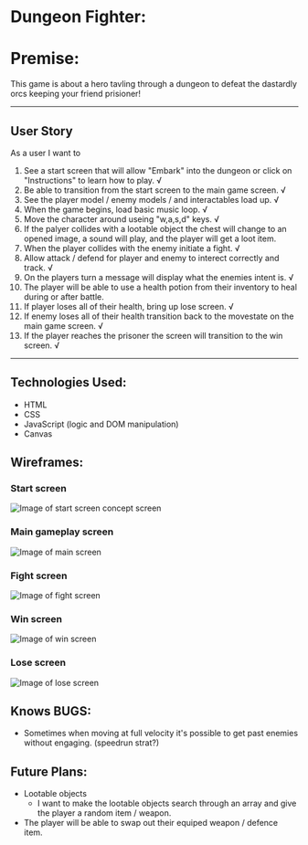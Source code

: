 # Dungeon Fighter:

# Premise:

This game is about a hero tavling through a dungeon to defeat the dastardly orcs keeping your friend prisioner! 

<!-- add reference links here to all sections-->
---
## User Story  
As a user I want to
1. See a start screen that will allow "Embark" into the dungeon or click on "Instructions" to learn how to play. √
2. Be able to transition from the start screen to the main game screen. √
3. See the player model / enemy models / and interactables load up. √
4. When the game begins, load basic music loop. √
5. Move the character around useing "w,a,s,d" keys. √
6. If the palyer collides with a lootable object the chest will change to an opened image, a sound will play, and the player will get a loot item.
7. When the player collides with the enemy initiate a fight. √
8. Allow attack / defend for player and enemy to interect correctly and track. √
9. On the players turn a message will display what the enemies intent is. √
10. The player will be able to use a health potion from their inventory to heal during or after battle.
11. If player loses all of their health, bring up lose screen. √ 
12. If enemy loses all of their health transition back to the movestate on the main game screen. √ 
13. If the player reaches the prisoner the screen will transition to the win screen. √
---
## Technologies Used:
* HTML
* CSS
* JavaScript (logic and DOM manipulation)
* Canvas

## Wireframes:

### Start screen
![Image of start screen concept screen]()
### Main gameplay screen
![Image of main screen]()
### Fight screen
![Image of fight screen]()
### Win screen
![Image of win screen]()
### Lose screen
![Image of lose screen]()

## Knows BUGS:
* Sometimes when moving at full velocity it's possible to get past enemies without engaging. (speedrun strat?)

## Future Plans:
* Lootable objects  
  * I want to make the lootable objects search through an array and give the player a random item / weapon.
* The player will be able to swap out their equiped weapon / defence item.
